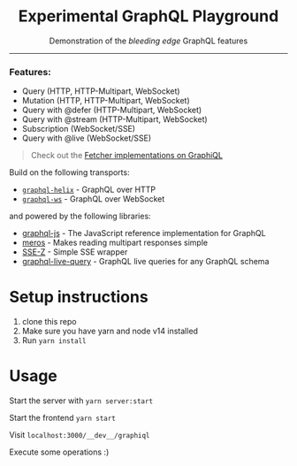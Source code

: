 <div align="center">
	<h1 align="center">Experimental GraphQL Playground</h1>
	<p align="center">Demonstration of the <i>bleeding edge</i> GraphQL features</p>
</div>

---

### Features:

- Query (HTTP, HTTP-Multipart, WebSocket)
- Mutation (HTTP, HTTP-Multipart, WebSocket)
- Query with @defer (HTTP-Multipart, WebSocket)
- Query with @stream (HTTP-Multipart, WebSocket)
- Subscription (WebSocket/SSE)
- Query with @live (WebSocket/SSE)

> Check out the [Fetcher implementations on GraphiQL](src/dev/GraphiQL.tsx)

Build on the following transports:

- [`graphql-helix`](https://github.com/contrawork/graphql-helix) - GraphQL over HTTP
- [`graphql-ws`](https://github.com/enisdenjo/graphql-ws) - GraphQL over WebSocket

and powered by the following libraries:

- [graphql-js](https://github.com/graphql/graphql-js) - The JavaScript reference implementation for GraphQL
- [meros](https://github.com/maraisr/meros) - Makes reading multipart responses simple
- [SSE-Z](https://github.com/contrawork/sse-z) - Simple SSE wrapper
- [graphql-live-query](https://github.com/n1ru4l/graphql-live-query) - GraphQL live queries for any GraphQL schema

# Setup instructions

1. clone this repo
1. Make sure you have yarn and node v14 installed
1. Run `yarn install`

# Usage

Start the server with `yarn server:start`

Start the frontend `yarn start`

Visit `localhost:3000/__dev__/graphiql`

Execute some operations :)

